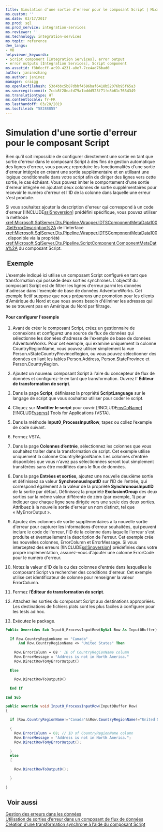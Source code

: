 ```yaml
---
title: Simulation d’une sortie d’erreur pour le composant Script | Microsoft Docs
ms.custom: ''
ms.date: 03/17/2017
ms.prod: sql
ms.prod_service: integration-services
ms.reviewer: ''
ms.technology: integration-services
ms.topic: reference
dev_langs:
- VB
helpviewer_keywords:
- Script component [Integration Services], error output
- error outputs [Integration Services], Script component
ms.assetid: f8b6ecff-ac99-4231-a0e7-7ce4ad76bad0
author: janinezhang
ms.author: janinez
manager: craigg
ms.openlocfilehash: 53d4bbc5b87dbbf4586baf6418b52076b95f65a3
ms.sourcegitcommit: 7ccb8f28eafd79a1bddd523f71fe8b61c7634349
ms.translationtype: HT
ms.contentlocale: fr-FR
ms.lasthandoff: 03/20/2019
ms.locfileid: "58288855"
---
```

# <a name="simulating-an-error-output-for-the-script-component"></a>Simulation d'une sortie d'erreur pour le composant Script
  Bien qu'il soit impossible de configurer directement une sortie en tant que sortie d'erreur dans le composant Script à des fins de gestion automatique des lignes d'erreur, vous pouvez reproduire les fonctionnalités d'une sortie d'erreur intégrée en créant une sortie supplémentaire et en utilisant une logique conditionnelle dans votre script afin de diriger des lignes vers cette sortie, le cas échéant. Vous pouvez imiter le comportement d'une sortie d'erreur intégrée en ajoutant deux colonnes de sortie supplémentaires pour recevoir le numéro d'erreur et l'ID de la colonne dans laquelle une erreur s'est produite.  
  
 Si vous souhaitez ajouter la description d'erreur qui correspond à un code d'erreur [!INCLUDE[ssISnoversion](../../includes/ssisnoversion-md.md)] prédéfini spécifique, vous pouvez utiliser la méthode <xref:Microsoft.SqlServer.Dts.Pipeline.Wrapper.IDTSComponentMetaData100.GetErrorDescription%2A> de l'interface <xref:Microsoft.SqlServer.Dts.Pipeline.Wrapper.IDTSComponentMetaData100>, disponible via la propriété <xref:Microsoft.SqlServer.Dts.Pipeline.ScriptComponent.ComponentMetaData%2A> du composant Script.  
  
## <a name="example"></a> Exemple  
 L'exemple indiqué ici utilise un composant Script configuré en tant que transformation qui possède deux sorties synchrones. L'objectif du composant Script est de filtrer les lignes d'erreur parmi les données d'adresse dans l'exemple de base de données AdventureWorks. Cet exemple fictif suppose que nous préparons une promotion pour les clients d'Amérique du Nord et que nous avons besoin d'éliminer les adresses qui ne se trouvent pas en Amérique du Nord par filtrage.  
  
#### <a name="to-configure-the-example"></a>Pour configurer l'exemple  
  
1.  Avant de créer le composant Script, créez un gestionnaire de connexions et configurez une source de flux de données qui sélectionne les données d'adresse de l'exemple de base de données AdventureWorks. Pour cet exemple, qui examine uniquement la colonne CountryRegionName, vous pouvez utiliser simplement la vue Person.vStateCountryProvinceRegion, ou vous pouvez sélectionner des données en liant les tables Person.Address, Person.StateProvince et Person.CountryRegion.  
  
2.  Ajoutez un nouveau composant Script à l'aire du concepteur de flux de données et configurez-le en tant que transformation. Ouvrez l' **Éditeur de transformation de script**.  
  
3.  Dans la page **Script**, définissez la propriété **ScriptLanguage** sur le langage de script que vous souhaitez utiliser pour coder le script.  
  
4.  Cliquez sur **Modifier le script** pour ouvrir [!INCLUDE[msCoName](../../includes/msconame-md.md)] [!INCLUDE[vsprvs](../../includes/vsprvs-md.md)] Tools for Applications (VSTA).  
  
5.  Dans la méthode **Input0_ProcessInputRow**, tapez ou collez l’exemple de code suivant.  
  
6.  Fermez VSTA.  
  
7.  Dans la page **Colonnes d’entrée**, sélectionnez les colonnes que vous souhaitez traiter dans la transformation de script. Cet exemple utilise uniquement la colonne CountryRegionName. Les colonnes d'entrée disponibles que vous n'avez pas sélectionnées seront tout simplement transférées sans être modifiées dans le flux de données.  
  
8.  Dans la page **Entrées et sorties**, ajoutez une nouvelle deuxième sortie et définissez sa valeur **SynchronousInputID** sur l’ID de l’entrée, qui correspond également à la valeur de la propriété **SynchronousInputID** de la sortie par défaut. Définissez la propriété **ExclusionGroup** des deux sorties sur la même valeur différente de zéro (par exemple, 1) pour indiquer que chaque ligne sera dirigée vers une seule des deux sorties. Attribuez à la nouvelle sortie d'erreur un nom distinct, tel que « MyErrorOutput ».  
  
9. Ajoutez des colonnes de sortie supplémentaires à la nouvelle sortie d'erreur pour capturer les informations d'erreur souhaitées, qui peuvent inclure le code de l'erreur, l'ID de la colonne dans laquelle l'erreur s'est produite et éventuellement la description de l'erreur. Cet exemple crée les nouvelles colonnes, ErrorColumn et ErrorMessage. Si vous interceptez des erreurs [!INCLUDE[ssISnoversion](../../includes/ssisnoversion-md.md)] prédéfinies dans votre propre implémentation, assurez-vous d'ajouter une colonne ErrorCode pour le numéro d'erreur.  
  
10. Notez la valeur d'ID de la ou des colonnes d'entrée dans lesquelles le composant Script va rechercher des conditions d'erreur. Cet exemple utilise cet identificateur de colonne pour renseigner la valeur ErrorColumn.  
  
11. Fermez l’**Éditeur de transformation de script**.  
  
12. Attachez les sorties du composant Script aux destinations appropriées. Les destinations de fichiers plats sont les plus faciles à configurer pour les tests ad hoc.  
  
13. Exécutez le package.  
  
```vb  
Public Overrides Sub Input0_ProcessInputRow(ByVal Row As Input0Buffer)  
  
  If Row.CountryRegionName <> "Canada" _  
      And Row.CountryRegionName <> "United States" Then  
  
    Row.ErrorColumn = 68 ' ID of CountryRegionName column  
    Row.ErrorMessage = "Address is not in North America."  
    Row.DirectRowToMyErrorOutput()  
  
  Else  
  
    Row.DirectRowToOutput0()  
  
  End If  
  
End Sub  
```  
  
```csharp  
public override void Input0_ProcessInputRow(Input0Buffer Row)  
{  
  
  if (Row.CountryRegionName!="Canada"&&Row.CountryRegionName!="United States")  
  
  {  
    Row.ErrorColumn = 68; // ID of CountryRegionName column  
    Row.ErrorMessage = "Address is not in North America.";  
    Row.DirectRowToMyErrorOutput();  
  
  }  
  else  
  {  
  
    Row.DirectRowToOutput0();  
  
  }  
  
}  
```  
  
## <a name="see-also"></a> Voir aussi  
 [Gestion des erreurs dans les données](../../integration-services/data-flow/error-handling-in-data.md)   
 [Utilisation de sorties d’erreur dans un composant de flux de données](../../integration-services/extending-packages-custom-objects/data-flow/using-error-outputs-in-a-data-flow-component.md)   
 [Création d’une transformation synchrone à l’aide du composant Script](../../integration-services/extending-packages-scripting-data-flow-script-component-types/creating-a-synchronous-transformation-with-the-script-component.md)  
  
  
